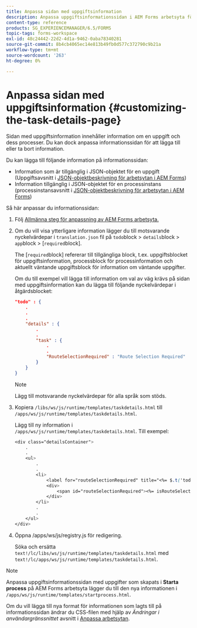 ```yaml
---
title: Anpassa sidan med uppgiftsinformation
description: Anpassa uppgiftsinformationssidan i AEM Forms arbetsyta för att ändra standardinformationen som visas för en uppgift.
content-type: reference
products: SG_EXPERIENCEMANAGER/6.5/FORMS
topic-tags: forms-workspace
exl-id: 48c24442-22d2-4d1a-9462-0aba78340281
source-git-commit: 8b4cb4065ec14e813b49fb0d577c372790c9b21a
workflow-type: tm+mt
source-wordcount: '263'
ht-degree: 0%

---
```


# Anpassa sidan med uppgiftsinformation {#customizing-the-task-details-page}

Sidan med uppgiftsinformation innehåller information om en uppgift och dess processer. Du kan dock anpassa informationssidan för att lägga till eller ta bort information.

Du kan lägga till följande information på informationssidan:

* Information som är tillgänglig i JSON-objektet för en uppgift (Uppgiftsavsnitt i [JSON-objektbeskrivning för arbetsytan i AEM Forms](/help/forms/using/html-workspace-json-object-description.md))
* Information tillgänglig i JSON-objektet för en processinstans (processinstansavsnitt i [JSON-objektbeskrivning för arbetsytan i AEM Forms](/help/forms/using/html-workspace-json-object-description.md))

Så här anpassar du informationssidan:

1. Följ [Allmänna steg för anpassning av AEM Forms arbetsyta.](/help/forms/using/generic-steps-html-workspace-customization.md)
1. Om du vill visa ytterligare information lägger du till motsvarande nyckelvärdepar i `translation.json` fil på `todo`block > `details`block > `app`block > [`required`block].

   The [`required`block] refererar till tillgängliga block, t.ex. uppgiftsblocket för uppgiftsinformation, processblock för processinformation och aktuellt väntande uppgiftsblock för information om väntande uppgifter.

   Om du till exempel vill lägga till information om val av väg krävs på sidan med uppgiftsinformation kan du lägga till följande nyckelvärdepar i åtgärdsblocket:

   ```json
   "todo" : {
       .
       .
       .
       "details" : {
           .
           .
           "task" : {
               .
               .
               "RouteSelectionRequired" : "Route Selection Required"
           }
       }
   }
   ```

   >[!NOTE]
   >
   >Lägg till motsvarande nyckelvärdepar för alla språk som stöds.

1. Kopiera `/libs/ws/js/runtime/templates/taskdetails.html` till `/apps/ws/js/runtime/templates/taskdetails.html`.

   Lägg till ny information i `/apps/ws/js/runtime/templates/taskdetails.html`. Till exempel:

   ```css
   <div class="detailsContainer">
       .
       .
       <ul>
           .
           .
           <li>
               <label for="routeSelectionRequired" title="<%= $.t('todo.details.task.RouteSelectionRequired')%>"><%= $.t('todo.details.task.RouteSelectionRequired')%></label>
               <div>
                   <span id="routeSelectionRequired"><%= isRouteSelectionRequired != null ? isRouteSelectionRequired : ''%></span>
               </div>
           </li>
           .
           .
       </ul>
   </div>
   ```

1. Öppna /apps/ws/js/registry.js för redigering.

   Söka och ersätta `text!/lc/libs/ws/js/runtime/templates/taskdetails.html` med `text!/lc/apps/ws/js/runtime/templates/taskdetails.html`.

>[!NOTE]
>
>Anpassa uppgiftsinformationssidan med uppgifter som skapats i **Starta process** på AEM Forms arbetsyta lägger du till den nya informationen i `/apps/ws/js/runtime/templates/startprocess.html`.
>
>Om du vill lägga till nya format för informationen som lagts till på informationssidan ändrar du CSS-filen med hjälp av *Ändringar i användargränssnittet* avsnitt i [Anpassa arbetsytan](changing-locale-user-interface.md).
